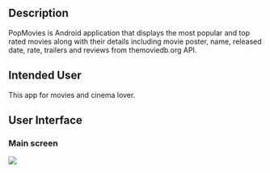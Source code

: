
## Description
PopMovies is Android application that displays the most popular and top rated movies along with their details including  movie poster, name, released date, rate, trailers and reviews from themoviedb.org API.

## Intended User
This app for movies and cinema lover.

## User Interface

### Main screen
![](https://serving.photos.photobox.com/765889501818b32b8597ba6b190a2ff9147946202ac6c09e1475bf3308a6b4c157fb8f89.jpg)


